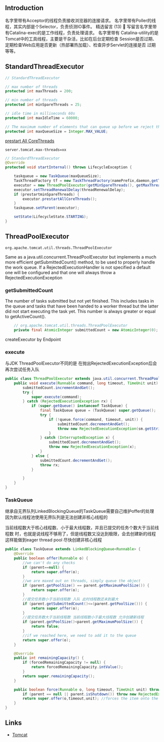 ## Introduction

名字里带有Acceptor的线程负责接收浏览器的连接请求。
名字里带有Poller的线程，其实内部是个Selector，负责侦测IO事件。
精选留言 (13)  写留言名字里带有Catalina-exec的是工作线程，负责处理请求。
名字里带有 Catalina-utility的是Tomcat中的工具线程，主要是干杂活，比如在后台定期检查
Session是否过期、定期检查Web应用是否更新（热部署热加载）、检查异步Servlet的连接是否
过期等等。

## StandardThreadExecutor

```java
// StandardThreadExecutor

// max number of threads
protected int maxThreads = 200;

// min number of threads
protected int minSpareThreads = 25;

// idle time in milliseconds 60s
protected int maxIdleTime = 60000;

// The maximum number of elements that can queue up before we reject them
protected int maxQueueSize = Integer.MAX_VALUE;
```

[prestart All CoreThreads](/docs/CS/Java/JDK/Concurrency/ThreadPoolExecutor.md?id=prestartCoreThread)

```properties
server.tomcat.max-threads=xx
```

```java
// StandardThreadExecutor
@Override
protected void startInternal() throws LifecycleException {

    taskqueue = new TaskQueue(maxQueueSize);
    TaskThreadFactory tf = new TaskThreadFactory(namePrefix,daemon,getThreadPriority());
    executor = new ThreadPoolExecutor(getMinSpareThreads(), getMaxThreads(), maxIdleTime, TimeUnit.MILLISECONDS,taskqueue, tf);
    executor.setThreadRenewalDelay(threadRenewalDelay);
    if (prestartminSpareThreads) {
        executor.prestartAllCoreThreads();
    }
    taskqueue.setParent(executor);

    setState(LifecycleState.STARTING);
}
```

## ThreadPoolExecutor

`org.apache.tomcat.util.threads.ThreadPoolExecutor`

Same as a java.util.concurrent.ThreadPoolExecutor but implements a much more efficient getSubmittedCount() method, to be used to properly handle the work queue. 
If a RejectedExecutionHandler is not specified a default one will be configured and that one will always throw a RejectedExecutionException

### getSubmittedCount

The number of tasks submitted but not yet finished. 
This includes tasks in the queue and tasks that have been handed to a worker thread but the latter did not start executing the task yet. 
This number is always greater or equal to getActiveCount().

```java
    // org.apache.tomcat.util.threads.ThreadPoolExecutor
    private final AtomicInteger submittedCount = new AtomicInteger(0);
```

createExecutor by Endpoint

### execute


与JDK ThreadPoolExecutor不同的是 在抛出RejectedExecutionException后会再次尝试任务入队

```java
public class ThreadPoolExecutor extends java.util.concurrent.ThreadPoolExecutor {
    public void execute(Runnable command, long timeout, TimeUnit unit) {
        submittedCount.incrementAndGet();
        try {
            super.execute(command);
        } catch (RejectedExecutionException rx) {
            if (super.getQueue() instanceof TaskQueue) {
                final TaskQueue queue = (TaskQueue) super.getQueue();
                try {
                    if (!queue.force(command, timeout, unit)) {
                        submittedCount.decrementAndGet();
                        throw new RejectedExecutionException(sm.getString("threadPoolExecutor.queueFull"));
                    }
                } catch (InterruptedException x) {
                    submittedCount.decrementAndGet();
                    throw new RejectedExecutionException(x);
                }
            } else {
                submittedCount.decrementAndGet();
                throw rx;
            }

        }
    }
} 
```

### TaskQueue

继承自无界队列LinkedBlockingQueue的TaskQueue需要自己维护offer的处理
因为默认线程池使用无界队列是无法创建非核心线程的

当前线程数大于核心线程数、小于最大线程数，并且已提交的任务个数大于当前线程数
时，也就是说线程不够用了，但是线程数又没达到极限，会去创建新的线程 这样能做到eager thread pool 尽快创建非核心线程

```java
public class TaskQueue extends LinkedBlockingQueue<Runnable> {
    @Override
    public boolean offer(Runnable o) {
        //we can't do any checks
        if (parent==null) {
            return super.offer(o);
        }
        //we are maxed out on threads, simply queue the object
        if (parent.getPoolSize() == parent.getMaximumPoolSize()) {
            return super.offer(o);
        }
        //提交任务数小于当前线程数 入队 此时线程数还未到最大
        if (parent.getSubmittedCount()<=(parent.getPoolSize())) {
            return super.offer(o);
        }
        //提交任务数大于当前线程数 当前线程数小于最大线程数 允许创建新线程
        if (parent.getPoolSize()<parent.getMaximumPoolSize()) {
            return false;
        }
        //if we reached here, we need to add it to the queue
        return super.offer(o);
    }

    @Override
    public int remainingCapacity() {
        if (forcedRemainingCapacity != null) {
            return forcedRemainingCapacity.intValue();
        }
        return super.remainingCapacity();
    }

    public boolean force(Runnable o, long timeout, TimeUnit unit) throws InterruptedException {
        if (parent == null || parent.isShutdown()) throw new RejectedExecutionException(sm.getString("taskQueue.notRunning"));
        return super.offer(o,timeout,unit); //forces the item onto the queue, to be used if the task is rejected
    }
}
```

## Links

- [Tomcat](/docs/CS/Framework/Tomcat/Tomcat.md)
